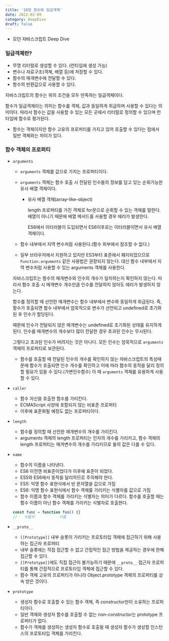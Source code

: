 ```yaml
---
title: '18장 함수와 일급객체'
date: 2022-02-09
category: DeepDive
draft: false
---
```


- 모던 자바스크립트 Deep Dive

### 일급객체란?

- 무명 리터럴로 생성할 수 있다. (런타임에 생성 가능)
- 변수나 자료구조(객체, 배열 등)에 저장할 수 있다.
- 함수의 매개변수에 전달할 수 있다.
- 함수의 반환값으로 사용할 수 있다.

자바스크립트의 함수는 위의 조건을 모두 만족하는 일급객체이다.

함수가 일급객체라는 의미는 함수를 객체, 값과 동일하게 취급하며 사용할 수 있다는 의미이다. 따라서 함수는 값을 사용할 수 있는 모든 곳에서 리터럴로 정의할 수 있으며 런타임에 함수로 평가된다.

- 함수는 객체이지만 함수 고유의 프로퍼티를 가지고 있어 호출할 수 있다는 점에서 일반 객체와는 차이가 있다.

### 함수 객체의 프로퍼티

- `arguments`

  - `arguments` 객체를 값으로 가지는 프로퍼티이다.
  - `arguments` 객체는 함수 호출 시 전달된 인수들의 정보를 담고 있는 순회가능한 유사 배열 객체이다.

    - 유사 배열 객체(array-like-object)

      length 프로퍼티를 가진 객체로 for문으로 순회할 수 있는 객체를 말한다. 배열이 아니기 때문에 배열 메서드를 사용할 경우 에러가 발생한다.

      ES6에서 이터러블이 도입되면서 ES6이후로는 이터러블이면서 유사 배열 객체이다.

  - 함수 내부에서 지역 변수처럼 사용된다.(함수 외부에서 참조할 수 없다.)
  - 일부 브라우저에서 지원하고 있지만 ES3부터 표준에서 폐지되었으므로 `Function.arguments` 같은 사용법은 권장되지 않는다. 대신 함수 내부에서 지역 변수처럼 사용할 수 있는 arguments 객체를 사용한다.

  자바스크립트는 함수의 매개변수와 인수의 개수가 일치하는지 확인하지 않는다. 따라서 함수 호출 시 매개변수 개수만큼 인수를 전달하지 않아도 에러가 발생하지 않는다.

  함수를 정의할 때 선언한 매개변수는 함수 내부에서 변수와 동일하게 취급된다. 즉, 함수가 호출되면 함수 내부에서 암묵적으로 변수가 선언되고 undefined로 초기화된 후 인수가 할당된다.

  때문에 인수가 전달되지 않은 매개변수는 undefined로 초기화된 상태를 유지하게 된다. 인수를 매개변수의 개수보다 많이 전달한 경우 초과된 인수는 무시된다.

  그렇다고 초과된 인수가 버려지는 것은 아니다. 모든 인수는 암묵적으로 `arguments` 객체의 프로퍼티로 보관된다.

  - 함수를 호출할 때 전달된 인수의 개수를 확인하지 않는 자바스크립트의 특성때문에 함수가 호출되면 인수 개수를 확인하고 이에 따라 함수의 동작을 달리 정의할 필요가 있을 수 있다.(가변인수함수) 이 때 `arguments` 객체를 유용하게 사용할 수 있다.

- `caller`

  - 함수 자신을 호출한 함수를 가리킨다.
  - ECMAScript 사양에 포함되지 않는 비표준 프로퍼티
  - 이후에 표준화될 예정도 없는 프로퍼티이다.

- `length`

  - 함수를 정의할 때 선언한 매개변수의 개수를 가리킨다.
  - arguments 객체의 length 프로퍼티는 인자의 개수를 가리키고, 함수 객체의 length 프로퍼티는 매겨변수의 개수를 가리키므로 둘의 값은 다를 수 있다.

- `name`

  - 함수의 이름을 나타낸다.
  - ES6 이전엔 비표준이었다가 이후에 표준이 되었다.
  - ES5와 ES6에서 동작을 달리하므로 주의해야 한다.
  - ES5: 익명 함수 표현식에서 빈 문자열을 값으로 가짐
  - ES6: 익명 함수 표현식에서 함수 객체를 가리키는 식별자를 값으로 가짐
  - 함수 이름과 함수 객체를 가리키는 식별자는 의미가 다르다. 함수를 호출할 때는 함수 이름이 아닌 함수 객체를 가리키는 식별자로 호출한다.

  ```js
  const func = function foo() {}
  //   식별자           이름
  ```

- `__proto__`

  - `[[Prototype]]` 내부 슬롯이 가리키는 프로토타입 객체에 접근하기 위해 사용하는 접근자 프로퍼티
  - 내부 슬롯에는 직접 접근할 수 없고 간접적인 접근 방법을 제공하는 경우에 한해 접근할 수 있다.
  - `[[Prototype]]`에도 직접 접근이 불가능하기 때문에 `__proto__` 접근자 프로퍼티를 통해 간접적으로 프로토타입 객체에 접근할 수 있다.
  - 함수 객체 고유의 프로퍼티가 아니라 Object.prototype 객체의 프로퍼티를 상속 받은 것이다.

- `prototype`
  - 생성자 함수로 호출할 수 있는 함수 객체, 즉 constructor만이 소유하는 프로퍼티이다.
  - 일반 객체와 생성자 함수를 호출할 수 없는 non-constructor는 prototype 프로퍼티가 없다.
  - 함수가 객체를 생성하는 생성자 함수로 호출될 때 생성자 함수가 생성할 인스턴스의 프로토타입 객체를 가리킨다.
